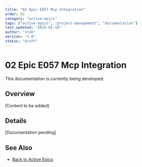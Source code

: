 ```yaml
---
title: "02 Epic E057 Mcp Integration"
order: 02
category: "active-epics"
tags: ["active-epics", "project-management", "documentation"]
last_updated: "2025-01-19"
author: "stub"
version: "1.0"
status: "draft"
---
```


# 02 Epic E057 Mcp Integration

This documentation is currently being developed.

## Overview

[Content to be added]

## Details

[Documentation pending]

## See Also

- [Back to Active Epics](./README.md)
